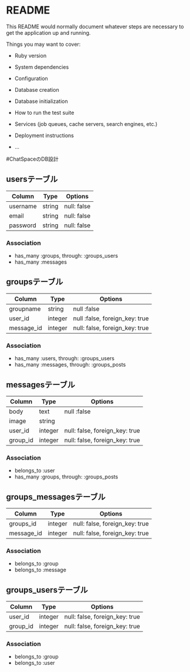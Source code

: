 # README

This README would normally document whatever steps are necessary to get the
application up and running.

Things you may want to cover:

* Ruby version

* System dependencies

* Configuration

* Database creation

* Database initialization

* How to run the test suite

* Services (job queues, cache servers, search engines, etc.)

* Deployment instructions

* ...

#ChatSpaceのDB設計
## usersテーブル
|Column|Type|Options|
|------|----|-------|
|username|string|null: false|
|email|string|null: false|
|password|string|null: false|
### Association
- has_many :groups, through: :groups_users
- has_many :messages

## groupsテーブル
|Column|Type|Options|
|------|----|-------|
|groupname|string|null :false|
|user_id|integer|null :false, foreign_key: true|
|message_id|integer|null: false, foreign_key: true| 
### Association
- has_many :users, through: :groups_users
- has_many :messages, through: :groups_posts

## messagesテーブル
|Column|Type|Options|
|------|----|-------|
|body|text|null :false|
|image|string||
|user_id|integer|null: false, foreign_key: true|
|group_id|integer|null: false, foreign_key: true|
### Association
- belongs_to :user
- has_many :groups, through: :groups_posts

## groups_messagesテーブル
|Column|Type|Options|
|------|----|-------|
|groups_id|integer|null: false, foreign_key: true| 
|message_id|integer|null: false, foreign_key: true| 
### Association
- belongs_to :group
- belongs_to :message

## groups_usersテーブル
|Column|Type|Options|
|------|----|-------|
|user_id|integer|null: false, foreign_key: true|
|group_id|integer|null: false, foreign_key: true|
### Association
- belongs_to :group
- belongs_to :user

